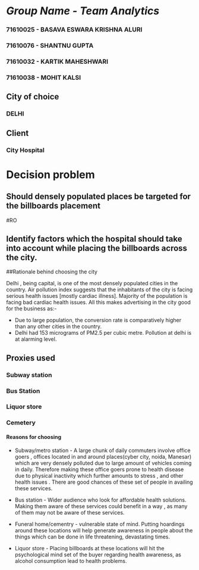 # *Group Name - Team Analytics*

### 71610025 - BASAVA ESWARA KRISHNA ALURI
### 71610076 - SHANTNU GUPTA
### 71610032 - KARTIK MAHESHWARI
### 71610038 - MOHIT KALSI

## City of choice
### DELHI
## Client
### City Hospital

# Decision problem
 
## Should densely populated places be targeted for the billboards placement

#RO
 
## Identify factors  which the hospital should  take into account while placing the billboards across the city.

##Rationale behind choosing the city
 
Delhi , being capital, is one of the most densely populated cities in the country. Air pollution index suggests that the inhabitants of the city is facing serious health issues [mostly cardiac illness]. Majority of the population is facing bad cardiac health issues. All this makes advertising in the city good for the business as:-
* Due to large population, the conversion rate is comparatively higher than any other cities in the country.
* Delhi had 153 micrograms of PM2.5 per cubic metre. Pollution at delhi is at alarming level.

## Proxies used
### Subway station
### Bus Station
### Liquor store
### Cemetery

#### Reasons for choosing

* Subway/metro  station - A large chunk of daily commuters involve office goers , offices located in and around places(cyber city, noida, Manesar) which are very densely polluted due to large amount of vehicles coming in daily. Therefore making these office goers prone to health disease due to physical inactivity which further amounts to stress , and other health issues . There are good chances of these set of people in availing these services.
 
* Bus station - Wider audience who look for affordable health solutions. Making them aware of these services could benefit in a way , as many of them may not be aware of these services.
 
* Funeral home/cementry - vulnerable state of mind. Putting hoardings around these locations will help generate awareness in people about the things which can be done in life threatening, devastating times.
 
* Liquor store - Placing billboards at these locations will hit the psychological mind set of the buyer regarding health awareness, as alcohol consumption lead to health problems.
